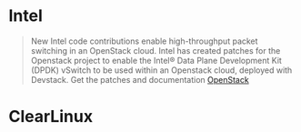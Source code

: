 # Intel

> New Intel code contributions enable high-throughput packet switching in an OpenStack cloud.  Intel has created patches for the Openstack project to enable the Intel® Data Plane Development Kit (DPDK) vSwitch to be used within an Openstack cloud, deployed with Devstack.  Get the patches and documentation [OpenStack](https://01.org/openstack)

# ClearLinux